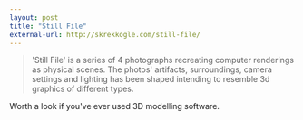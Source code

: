 ```yaml
---
layout: post
title: "Still File"
external-url: http://skrekkogle.com/still-file/
---
```


>'Still File' is a series of 4 photographs recreating computer renderings as physical scenes. The photos' artifacts, surroundings, camera settings and lighting has been shaped intending to resemble 3d graphics of different types.

Worth a look if you've ever used 3D modelling software.
